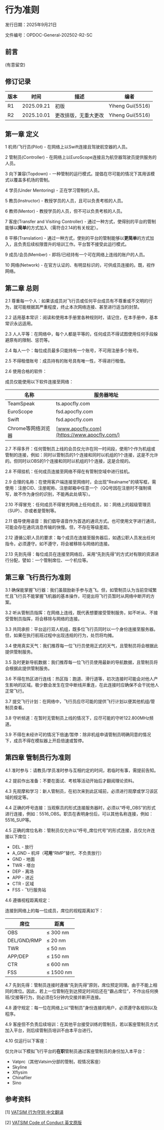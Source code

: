 # 行为准则

发行日期：2025年9月21日

文件编号：OPDOC-General-202502-R2-SC



## 前言

(有意留空)



## 修订记录

| 版本 | 时间       | 描述                 | 编者             |
| ---- | ---------- | -------------------- | ---------------- |
| R1   | 2025.09.21 | 初版                 | Yiheng Gui(5516) |
| R2   | 2025.10.01 | 更改排版，无重大更改 | Yiheng Gui(5516) |



## 第一章 定义

1 机师/飞行员(Pilot) - 在网络上以Swift连接且驾驶航空器的人员。

2 管制员(Controller) - 在网络上以EuroScope连接且为航空器驾驶员提供服务的人员。

3 向下兼容(Topdown)  -  一种管制的运行模式。提倡在尽可能的情况下其用该模式以覆盖多机场的管制。

4 学员(Under Mentoring)  -  正在学习管制的人员。

5 教员(Instructor)  -  教授学员的人员，且可以负责考核的人员。

6 教师(Mentor)  -  教授学员的人员，但不可以负责考核的人员。

7 客座(Transfer and Visiting Controller)  -  通过一种方式，使得别的平台的管制能够以**简单**的方式加入（需符合2.14的有关规定）。

8 平移(Translation) - 通过一种方式，使别的平台的管制能够以**更简单**的方式加入，且负责后续权限晋升的培训工作。平台暂不接受此运行模式。

9 成员/会员(Member) - 即将/已经持有一个可在网络上连线的账户的人员。

10 网络(Network) - 在官方认证的、有明显标识的，可供成员连接的。既，视作网络。



## 第二章 总则

2.1 尊重每一个人：如果该成员对飞行员或任何平台成员有不尊重或不文明的行为，就可能根据其严重程度，终止本次网络连接、甚至进行适当的封禁。

2.2 适用基本常识：阅读和使用本手册里各种规则时，请记住，在本手册中，基本常识永远适用。

2.3 人人平等：在网络中，每个人都是平等的，任何成员不得试图使用任何手段躲避原有的限制、惩罚等。

2.4 每人一个：每位成员最多只能持有一个账号，不可用注册多个账号。

2.5 不得租借账号：成员持有的账号具有唯一性，不得进行租借。

2.6 使用合格的软件：

成员仅能使用以下软件连接至网络：

| 名称               | 服务器地址                                  |
| ------------------ | ------------------------------------------- |
| TeamSpeak          | ts.apocfly.com                              |
| EuroScope          | fsd.apocfly.com                             |
| Swift              | fsd.apocfly.com                             |
| Chrome等网络浏览器 | [www.apocfly.com](https://www.apocfly.com/) |

2.7 不得多开：任何管制员上线的会员仅允许在同一时间段，使用1个作为机组或管制的连接，例如：同时以管制员的1个连接和同时以机组的1个连接，这是不允许的。但同时以OBS的1个连接和同时以机组的1个连接，这是合规的。

2.8 不得挂机：任何成员连接至网络不得在有管制空域中进行挂机。

2.9 合理的名称：在使用客户端连接至网络时，会出现"Realname"的填写框，需使用：注册CID、注册昵称、注册邮箱中任意一个（QQ号因在注册时不强制填写，故不作为身份的识别，不能再此处填写）。

2.10 不得冒充：任何成员不得冒充网络上任何成员，如：网络上的超级管理员（SUP）、亦或者是管制等。

2.11 倡导使用语音：我们倡导语音作为首选的通讯方式。也可使用文字进行通讯，可能会存在通讯消息传输的快慢。但，不存在等级差距。

2.12 遵循公职人员的要求：每个成员在连接至服务器后，如遇公职人员发出任何指令，必须遵守。如不遵守，将会被移除与网络的连接。

2.13 先到先得：每位成员在连接至网络后，采用“先到先得”的方式对有限的资源进行分配，譬如：一个管制席位、一个机位等。



## 第三章 飞行员行为准则

3.1 确保能掌握飞行器：我们虽鼓励新手参与连飞。但，如管制员认为当前空域繁忙且飞行员不能掌握飞机器的基本操作，可提出将飞行员暂时从网络中断开的方案。

3.2 听从管制员指挥：在网络上连线，既代表想要接受管制服务，如不听从、不接受管制员指挥，将会移除与网络的连接。

3.3 共同承担：平台运行双人机组，既多位飞行员同时以一个身份连接至服务器。但，如果在执行航班过程中出现违规的行为，处罚将均摊。

3.4 使用真实天气：我们推荐每一位飞行员使用正式的天气，且管制员将会根据此提供管制服务。

3.5 及时更新导航数据：我们推荐每一位飞行员使用最新的导航数据，且管制员将会根据此提供管制服务。

3.6 不得在热区进行连线：热区指：跑道、滑行道等，初次连接时可能会对他人产生影响的区域。极少数会发生在空中断线并重连，在此连接时应确保不会干扰他人正常飞行。

3.7 提交飞行计划：在网络中，飞行员应尽可能的提供飞行计划以便其他机组/管制员查看。

3.8 守听频道：在暂时无管制员上线的情况下，应尽可能的守听122.800MHz频道。

3.9 不得在未经许可的情况下倍速/暂停：除非机组申请管制员明确同意的情况下，成员不得在模拟器上开启倍速或暂停。



## 第四章 管制员行为准则

4.1 准时参与：请教员/学员准时参与互相约定的时间，若临时有事，需提前告知。

4.2 提前作出准备：不要在面试、考核等活动开始后才翻阅理论资料。

4.3 先观摩和学习：新人管制员，在初次来到此区域前，必须进行观摩或学习该区域的规定等。

4.4 正确的呼号连接：当观察员的形式连接服务器时，必须以“呼号_OBS”的形式进行连接，例如：5516_OBS。职员在表明身份后，可以其他名称连接，例如：5516_SUP等。

4.5 正确的席位名称：管制员仅允许以“呼号_席位代号”的形式连接，且仅允许连接以下席位：

- DEL - 放行
- A_GND – 机坪（**可用**“RMP”替代、不负责放行）
- GND - 地面
- TWR - 塔台
- DEP - 离场
- APP - 进近
- CTR - 区域
- FSS - 飞行服务站

4.6 遵循视程距离规定：

连接到网络上的每一位成员，席位的视程距离如下：

| 席位        | 距离      |
| ----------- | --------- |
| OBS         | ≤ 300 nm  |
| DEL/GND/RMP | ≤ 20 nm   |
| TWR         | ≤ 50 nm   |
| APP/DEP     | ≤ 150 nm  |
| CTR         | ≤ 600 nm  |
| FSS         | ≤ 1500 nm |

4.7 先到先得：管制员连接时遵循“先到先得”原则，席位预定同理。由于不能上相同的席位。因此，若上一位管制在到达预定时间后还在“霸占席位”，不作出任何换班/交接等行为，则必须在5分钟内交接并断开连接。

4.8 遵守规定：每一位在网络上以“管制员”身份连接的用户，必须遵守各规则以及程序。

4.9 客座但不负责后续培训：在其他平台接受训练的管制员，若以客座管制员方式加入平台，则后续管制员培训不由本平台进行。

4.10 仅运行以下客座：

仅允许以下模拟飞行平台的**在职**管制员通过客座管制员的身份加入本平台：

- Vatprc（其他Vatsim分部的管制，视情况客座）
- Skyline
- Xflysim
- Chinaflier
- Sino



## 参考资料

[1] [VATSIM 行为守则 中文翻译](https://community.vatprc.net/t/topic/9688)

[2] [VATSIM Code of Conduct 英文原版](https://vatsim.net/docs/policy/code-of-conduct)